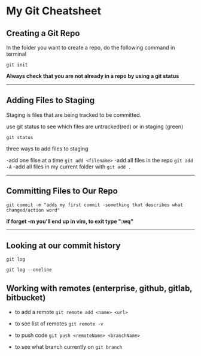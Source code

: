 # My Git Cheatsheet

## Creating a Git Repo

In the folder you want to create a repo, do the following command in terminal

```
git init
```

**Always check that you are not already in a repo by using a git status**

---

## Adding Files to Staging

Staging is files that are being tracked to be committed.

use git status to see which files are untracked(red) or in staging (green)

```
git status
```

three ways to add files to staging

-add one filse at a time `git add <filename>`
-add all files in the repo `git add -A`
-add all files in my current folder with `git add .`

---

## Committing Files to Our Repo

```
git commit -m "adds my first commit -something that describes what changed/action word"
```

**if forget -m you'll end up in vim, to exit type ":wq"**

---

## Looking at our commit history

```
git log
```

```
git log --oneline
```

## Working with remotes (enterprise, github, gitlab, bitbucket)

- to add a remote `git remote add <name> <url>`

- to see list of remotes `git remote -v`

- to push code `git push <remoteName> <branchName>`

- to see what branch currently on `git branch`

